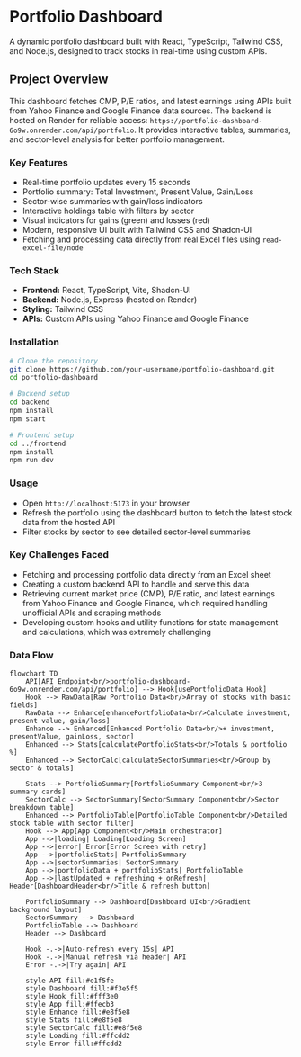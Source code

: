 # Portfolio Dashboard

A dynamic portfolio dashboard built with React, TypeScript, Tailwind CSS, and Node.js, designed to track stocks in real-time using custom APIs.

## Project Overview

This dashboard fetches CMP, P/E ratios, and latest earnings using APIs built from Yahoo Finance and Google Finance data sources. The backend is hosted on Render for reliable access: `https://portfolio-dashboard-6o9w.onrender.com/api/portfolio`. It provides interactive tables, summaries, and sector-level analysis for better portfolio management.

### Key Features

* Real-time portfolio updates every 15 seconds
* Portfolio summary: Total Investment, Present Value, Gain/Loss
* Sector-wise summaries with gain/loss indicators
* Interactive holdings table with filters by sector
* Visual indicators for gains (green) and losses (red)
* Modern, responsive UI built with Tailwind CSS and Shadcn-UI
* Fetching and processing data directly from real Excel files using `read-excel-file/node`

### Tech Stack

* **Frontend:** React, TypeScript, Vite, Shadcn-UI
* **Backend:** Node.js, Express (hosted on Render)
* **Styling:** Tailwind CSS
* **APIs:** Custom APIs using Yahoo Finance and Google Finance

### Installation

```bash
# Clone the repository
git clone https://github.com/your-username/portfolio-dashboard.git
cd portfolio-dashboard

# Backend setup
cd backend
npm install
npm start

# Frontend setup
cd ../frontend
npm install
npm run dev
```

### Usage

* Open `http://localhost:5173` in your browser
* Refresh the portfolio using the dashboard button to fetch the latest stock data from the hosted API
* Filter stocks by sector to see detailed sector-level summaries

### Key Challenges Faced

* Fetching and processing portfolio data directly from an Excel sheet
* Creating a custom backend API to handle and serve this data
* Retrieving current market price (CMP), P/E ratio, and latest earnings from Yahoo Finance and Google Finance, which required handling unofficial APIs and scraping methods
* Developing custom hooks and utility functions for state management and calculations, which was extremely challenging

### Data Flow

```mermaid
flowchart TD
    API[API Endpoint<br/>portfolio-dashboard-6o9w.onrender.com/api/portfolio] --> Hook[usePortfolioData Hook]
    Hook --> RawData[Raw Portfolio Data<br/>Array of stocks with basic fields]
    RawData --> Enhance[enhancePortfolioData<br/>Calculate investment, present value, gain/loss]
    Enhance --> Enhanced[Enhanced Portfolio Data<br/>+ investment, presentValue, gainLoss, sector]
    Enhanced --> Stats[calculatePortfolioStats<br/>Totals & portfolio %]
    Enhanced --> SectorCalc[calculateSectorSummaries<br/>Group by sector & totals]

    Stats --> PortfolioSummary[PortfolioSummary Component<br/>3 summary cards]
    SectorCalc --> SectorSummary[SectorSummary Component<br/>Sector breakdown table]
    Enhanced --> PortfolioTable[PortfolioTable Component<br/>Detailed stock table with sector filter]
    Hook --> App[App Component<br/>Main orchestrator]
    App -->|loading| Loading[Loading Screen]
    App -->|error| Error[Error Screen with retry]
    App -->|portfolioStats| PortfolioSummary
    App -->|sectorSummaries| SectorSummary
    App -->|portfolioData + portfolioStats| PortfolioTable
    App -->|lastUpdated + refreshing + onRefresh| Header[DashboardHeader<br/>Title & refresh button]

    PortfolioSummary --> Dashboard[Dashboard UI<br/>Gradient background layout]
    SectorSummary --> Dashboard
    PortfolioTable --> Dashboard
    Header --> Dashboard

    Hook -.->|Auto-refresh every 15s| API
    Hook -.->|Manual refresh via header| API
    Error -.->|Try again| API

    style API fill:#e1f5fe
    style Dashboard fill:#f3e5f5
    style Hook fill:#fff3e0
    style App fill:#ffecb3
    style Enhance fill:#e8f5e8
    style Stats fill:#e8f5e8
    style SectorCalc fill:#e8f5e8
    style Loading fill:#ffcdd2
    style Error fill:#ffcdd2
```
